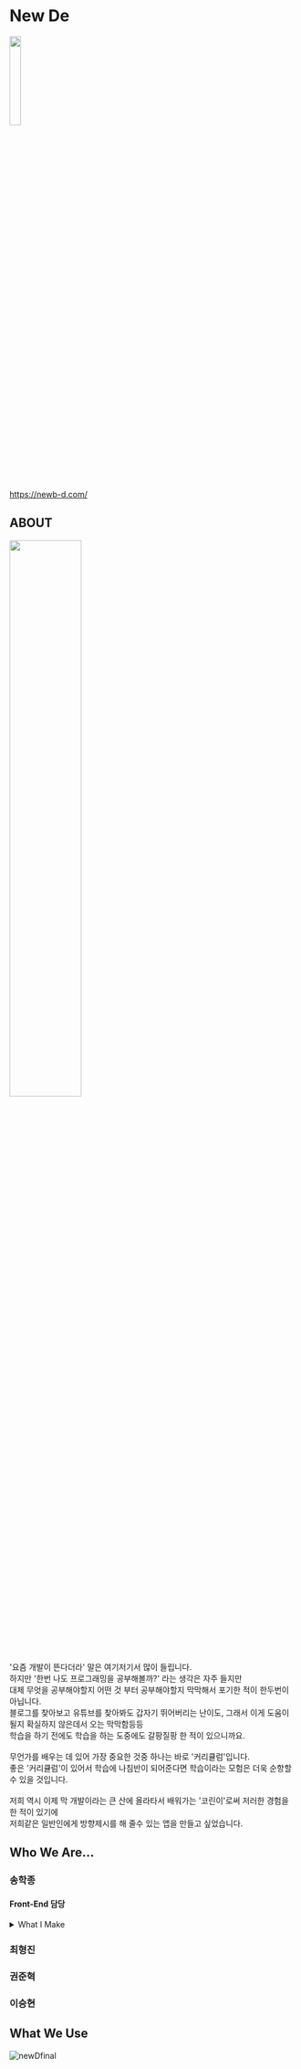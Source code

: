 # New De

<img src ="https://user-images.githubusercontent.com/48780896/153546406-d98e379c-fdb9-4c3e-8611-79cd8fef00d5.png" width = "20%">

https://newb-d.com/


## ABOUT
<p align="left">
<img src="https://user-images.githubusercontent.com/48780896/153423184-cbe23f33-26d2-4611-b6e3-fa615c735eb5.jpg" width = "50%"><br>

</p>
<p>
'요즘 개발이 뜬다더라' 말은 여기저기서 많이 들립니다. <br>
하지만 '한번 나도 프로그래밍을 공부해볼까?' 라는 생각은 자주 들지만<br>
대체 무엇을 공부해야할지 어떤 것 부터 공부해야할지 막막해서 포기한 적이 한두번이 아닙니다. <br>
블로그를 찾아보고 유튜브를 찾아봐도 갑자기 뛰어버리는 난이도, 그래서 이게 도움이 될지 확실하지 않은데서 오는 막막함등등<br>
학습을 하기 전에도 학습을 하는 도중에도 갈팡질팡 한 적이 있으니까요. <br>
<br>
무언가를 배우는 데 있어 가장 중요한 것중 하나는 바로 '커리큘럼'입니다. <br>
좋은 '커리큘럼'이 있어서 학습에 나침반이 되어준다면 학습이라는 모험은 더욱 순항할 수 있을 것입니다. <br>
<br>
저희 역시 이제 막 개발이라는 큰 산에 올라타서 배워가는 '코린이'로써 저러한 경험을 한 적이 있기에<br>
저희같은 일반인에게 방향제시를 해 줄수 있는 앱을 만들고 싶었습니다. <br>


</p>

## Who We Are...

### 송학종
#### Front-End 담당 
<details>
<summary>What I Make</summary>
<div markdown="1">
  - 로그인/회원가입 화면 및 기능
  - 메인 게시판 & 각 게시판 렌더링
  - 새로고침시 로그인 유지 기능(쿠키 활용)
  - 상단 네비게이션 바 
  - 하단 페이지 네비게이터
  - 댓글창 및 댓글 작성, 수정기능
  - 관리자 페이지및 제제 기능

</div>
</details>

### 최형진

### 권준혁

### 이승현

## What We Use

![newDfinal](https://user-images.githubusercontent.com/48780896/157068310-88e1637b-692d-432f-8f9b-befa40c63975.png)

